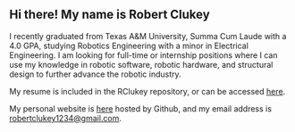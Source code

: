 ## Hi there! My name is Robert Clukey

I recently graduated from Texas A&M University, Summa Cum Laude with a 4.0 GPA, studying Robotics Engineering with a minor in Electrical Engineering.
I am looking for full-time or internship positions where I can use my knowledge in robotic software, robotic hardware, and structural design to further advance the robotic industry.

My resume is included in the RClukey repository, or can be accessed [here](https://github.com/RClukey/RClukey/blob/main/Clukey%2CRobert-Resume.pdf).

My personal website is [here](https://rclukey.github.io/) hosted by Github, and my email address is robertclukey1234@gmail.com.

<!--
**RClukey/RClukey** is a ✨ _special_ ✨ repository because its `README.md` (this file) appears on your GitHub profile.

Here are some ideas to get you started:

- 🔭 I’m currently working on ...
- 🌱 I’m currently learning ...
- 👯 I’m looking to collaborate on ...
- 🤔 I’m looking for help with ...
- 💬 Ask me about ...
- 📫 How to reach me: ...
- 😄 Pronouns: ...
- ⚡ Fun fact: ...
-->

